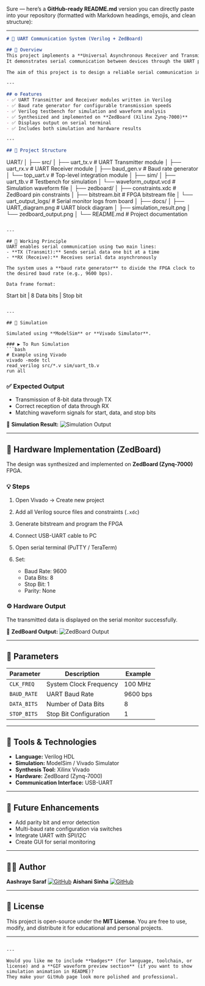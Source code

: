 Sure — here’s a **GitHub-ready README.md** version you can directly paste into your repository (formatted with Markdown headings, emojis, and clean structure):

---

```markdown
# 🧩 UART Communication System (Verilog + ZedBoard)

## 📖 Overview
This project implements a **Universal Asynchronous Receiver and Transmitter (UART)** using **Verilog HDL**.  
It demonstrates serial communication between devices through the UART protocol, including **transmission (TX)** and **reception (RX)** modules, along with **simulation results** and **hardware verification on a ZedBoard**.

The aim of this project is to design a reliable serial communication interface, integrating Verilog simulation with FPGA hardware testing.

---

## ⚙️ Features
- ✅ UART Transmitter and Receiver modules written in Verilog  
- ✅ Baud rate generator for configurable transmission speeds  
- ✅ Verilog testbench for simulation and waveform analysis  
- ✅ Synthesized and implemented on **ZedBoard (Xilinx Zynq-7000)**  
- ✅ Displays output on serial terminal  
- ✅ Includes both simulation and hardware results  

---

## 🧠 Project Structure
```

UART/
│
├── src/
│   ├── uart_tx.v           # UART Transmitter module
│   ├── uart_rx.v           # UART Receiver module
│   ├── baud_gen.v          # Baud rate generator
│   └── top_uart.v          # Top-level integration module
│
├── sim/
│   ├── uart_tb.v           # Testbench for simulation
│   └── waveform_output.vcd # Simulation waveform file
│
├── zedboard/
│   ├── constraints.xdc     # ZedBoard pin constraints
│   ├── bitstream.bit       # FPGA bitstream file
│   └── uart_output_logs/   # Serial monitor logs from board
│
├── docs/
│   ├── UART_diagram.png    # UART block diagram
│   ├── simulation_result.png
│   └── zedboard_output.png
│
└── README.md               # Project documentation

```

---

## 🧩 Working Principle
UART enables serial communication using two main lines:
- **TX (Transmit):** Sends serial data one bit at a time  
- **RX (Receive):** Receives serial data asynchronously  

The system uses a **baud rate generator** to divide the FPGA clock to the desired baud rate (e.g., 9600 bps).  

Data frame format:
```

Start bit | 8 Data bits | Stop bit

````

---

## 🧪 Simulation

Simulated using **ModelSim** or **Vivado Simulator**.

### ▶️ To Run Simulation
```bash
# Example using Vivado
vivado -mode tcl
read_verilog src/*.v sim/uart_tb.v
run all
````

### ✅ Expected Output

* Transmission of 8-bit data through TX
* Correct reception of data through RX
* Matching waveform signals for start, data, and stop bits

📸 **Simulation Result:**
![Simulation Output](docs/simulation_result.png)

---

## 🧱 Hardware Implementation (ZedBoard)

The design was synthesized and implemented on **ZedBoard (Zynq-7000)** FPGA.

### 💡 Steps

1. Open Vivado → Create new project
2. Add all Verilog source files and constraints (`.xdc`)
3. Generate bitstream and program the FPGA
4. Connect USB-UART cable to PC
5. Open serial terminal (PuTTY / TeraTerm)
6. Set:

   * Baud Rate: 9600
   * Data Bits: 8
   * Stop Bit: 1
   * Parity: None

### ⚙️ Hardware Output

The transmitted data is displayed on the serial monitor successfully.

📸 **ZedBoard Output:**
![ZedBoard Output](docs/zedboard_output.png)

---

## 🧮 Parameters

| Parameter   | Description            | Example  |
| ----------- | ---------------------- | -------- |
| `CLK_FREQ`  | System Clock Frequency | 100 MHz  |
| `BAUD_RATE` | UART Baud Rate         | 9600 bps |
| `DATA_BITS` | Number of Data Bits    | 8        |
| `STOP_BITS` | Stop Bit Configuration | 1        |

---

## 🧰 Tools & Technologies

* **Language:** Verilog HDL
* **Simulation:** ModelSim / Vivado Simulator
* **Synthesis Tool:** Xilinx Vivado
* **Hardware:** ZedBoard (Zynq-7000)
* **Communication Interface:** USB-UART

---

## 🚀 Future Enhancements

* Add parity bit and error detection
* Multi-baud rate configuration via switches
* Integrate UART with SPI/I2C
* Create GUI for serial monitoring

---

## 🧑‍💻 Author

**Aashraye Saraf**
[![GitHub](https://img.shields.io/badge/GitHub-AashrayeSaraf-black?logo=github)](https://github.com/AashrayeSaraf)
**Aishani Sinha**
[![GitHub](https://img.shields.io/badge/GitHub-AashrayeSaraf-black?logo=github)](https://github.com/AISHANI817)

---

## 📜 License

This project is open-source under the **MIT License**.
You are free to use, modify, and distribute it for educational and personal projects.

---

```

---

Would you like me to include **badges** (for language, toolchain, or license) and a **GIF waveform preview section** (if you want to show simulation animation in README)?  
They make your GitHub page look more polished and professional.
```
